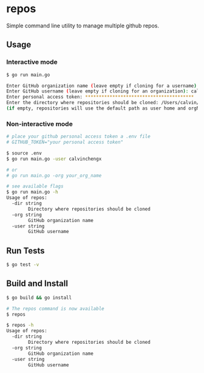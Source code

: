 # repos

Simple command line utility to manage multiple github repos.

## Usage

### Interactive mode

```bash
$ go run main.go

Enter GitHub organization name (leave empty if cloning for a username): 
Enter GitHub username (leave empty if cloning for an organization): calvinchengx
Enter personal access token: ****************************************
Enter the directory where repositories should be cloned: /Users/calvin/calvinchengx
(if empty, repositories will use the default path as user home and orgName or username subdirectory): 
```

### Non-interactive mode

```bash
# place your github personal access token a .env file
# GITHUB_TOKEN="your personal access token"

$ source .env
$ go run main.go -user calvinchengx

# or
# go run main.go -org your_org_name

# see available flags
$ go run main.go -h
Usage of repos:
  -dir string
        Directory where repositories should be cloned
  -org string
        GitHub organization name
  -user string
        GitHub username
```


## Run Tests

```bash
$ go test -v
```

## Build and Install

```bash
$ go build && go install

# The repos command is now available
$ repos

$ repos -h
Usage of repos:
  -dir string
    	Directory where repositories should be cloned
  -org string
    	GitHub organization name
  -user string
    	GitHub username
```